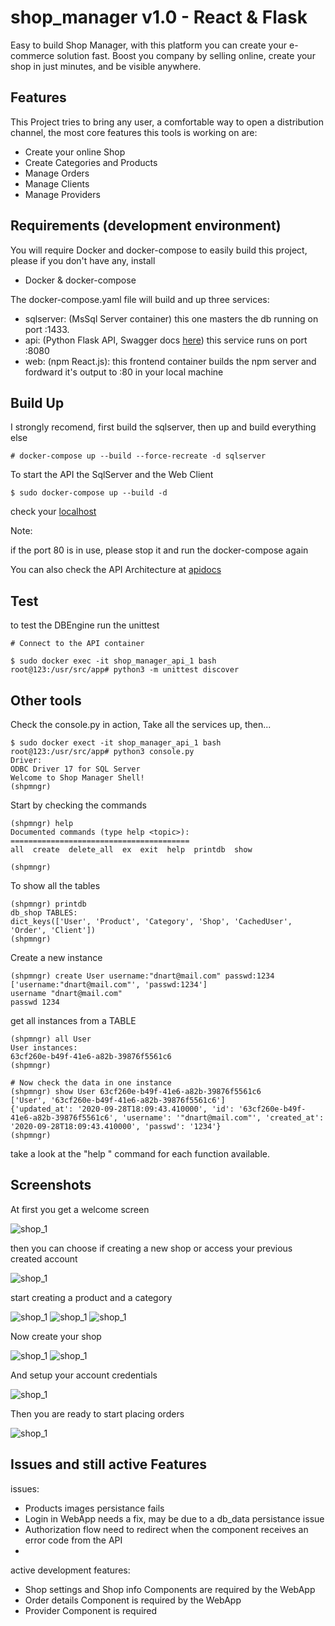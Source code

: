 # shop_manager v1.0 - React & Flask

Easy to build Shop Manager, with this platform you can create your e-commerce solution fast.
Boost you company by selling online, create your shop in just minutes, and be visible anywhere.

Features
--------

This Project tries to bring any user, a comfortable way to open a distribution channel, the most core features this tools is working on are:

- Create your online Shop
- Create Categories and Products
- Manage Orders
- Manage Clients
- Manage Providers

Requirements (development environment)
----------------------------------

You will require Docker and docker-compose to easily build this project, please if you don't have any, install

- Docker & docker-compose

The docker-compose.yaml file will build and up three services:

- sqlserver: (MsSql Server container) this one masters the db running on port :1433.
- api: (Python Flask API, Swagger docs [here](http://localhost:8080/apidocs)) this service runs on port :8080
- web: (npm React.js): this frontend container builds the npm server and fordward it's output to :80 in your local machine


Build Up
--------

I strongly recomend, first build the sqlserver, then up and build everything else

```
# docker-compose up --build --force-recreate -d sqlserver
```

To start the API the SqlServer and the Web Client

```
$ sudo docker-compose up --build -d
```

check your [localhost](http://localhost)

Note: 

if the port 80 is in use, please stop it and run the docker-compose again

You can also check the API Architecture at [apidocs](http://localhost:8080/apidocs)

Test
----
to test the DBEngine run the unittest
```
# Connect to the API container

$ sudo docker exec -it shop_manager_api_1 bash
root@123:/usr/src/app# python3 -m unittest discover
```

Other tools
-----------

Check the console.py in action, 
Take all the services up, then...

```
$ sudo docker exect -it shop_manager_api_1 bash
root@123:/usr/src/app# python3 console.py
Driver:
ODBC Driver 17 for SQL Server
Welcome to Shop Manager Shell!
(shpmngr) 
```

Start by checking the commands

```
(shpmngr) help
Documented commands (type help <topic>):
========================================
all  create  delete_all  ex  exit  help  printdb  show

(shpmngr) 
```
To show all the tables

```
(shpmngr) printdb
db_shop TABLES:
dict_keys(['User', 'Product', 'Category', 'Shop', 'CachedUser', 'Order', 'Client'])
(shpmngr) 
```

Create a new instance

```
(shpmngr) create User username:"dnart@mail.com" passwd:1234
['username:"dnart@mail.com"', 'passwd:1234']
username "dnart@mail.com"
passwd 1234

```

get all instances from a TABLE

```
(shpmngr) all User
User instances:
63cf260e-b49f-41e6-a82b-39876f5561c6
(shpmngr) 

# Now check the data in one instance
(shpmngr) show User 63cf260e-b49f-41e6-a82b-39876f5561c6
['User', '63cf260e-b49f-41e6-a82b-39876f5561c6']
{'updated_at': '2020-09-28T18:09:43.410000', 'id': '63cf260e-b49f-41e6-a82b-39876f5561c6', 'username': '"dnart@mail.com"', 'created_at': '2020-09-28T18:09:43.410000', 'passwd': '1234'}
(shpmngr)
```

take a look at the "help <command>" command for each function available.

Screenshots
-----------

At first you get a welcome screen

![shop_1](screenshots/shop_image_1.png)

then you can choose if creating a new shop or access 
your previous created account

![shop_1](screenshots/shop_image_2.png)

start creating a product and a category

![shop_1](screenshots/shop_image_5.png) ![shop_1](screenshots/shop_image_7.png)
![shop_1](screenshots/shop_image_8.png)

Now create your shop

![shop_1](screenshots/shop_image_9.png)
![shop_1](screenshots/shop_image_11.png)

And setup your account credentials

![shop_1](screenshots/shop_image_12.png)

Then you are ready to start placing orders

![shop_1](screenshots/shop_image_18.png)

Issues and still active Features
------

issues:

- Products images persistance fails
- Login in WebApp needs a fix, may be due to a db_data persistance issue
- Authorization flow need to redirect when the component receives an error code from the API
- 

active development features:

- Shop settings and Shop info Components are required by the WebApp
- Order details Component is required by the WebApp
- Provider Component is required